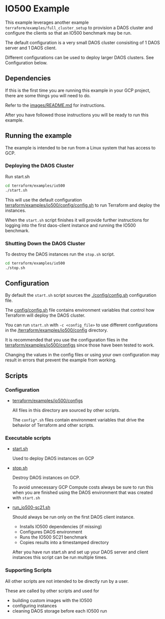 # IO500 Example

This example leverages another example `terraform/examples/full_cluster_setup`
to provision a DAOS cluster and configure the clients so that an IO500 benchmark
may be run.

The default configuration is a very small DAOS cluster consisiting of 1 DAOS
server and 1 DAOS client.

Different configurations can be used to deploy larger DAOS clusters.
See Configuration below.

## Dependencies

If this is the first time you are running this example in your GCP project, there
are some things you will need to do.

Refer to the [images/README.md](../../../images/README.md) for instructions.

After you have followed those instructions you will be ready to run this example.

## Running the example

The example is intended to be run from a Linux system that has access to GCP.

### Deploying the DAOS Cluster

Run start.sh

```bash
cd terraform/examples/io500
./start.sh
```

This will use the default configuration [terraform/examples/io500/config/config.sh](config/config.sh) to run Terraform and deploy the instances.

When the `start.sh` script finishes it will provide further instructions for
logging into the first daos-client instance and running the IO500 benchmark.

### Shutting Down the DAOS Cluster

To destroy the DAOS instances run the `stop.sh` script.

```bash
cd terraform/examples/io500
./stop.sh
```

## Configuration

By default the `start.sh` script sources the
[./config/config.sh](config/config.sh) configuration file.

The [config/config.sh](config/config.sh) file contains environment
variables that control how Terraform will deploy the DAOS cluster.

You can run `start.sh` with `-c <config_file>` to use different configurations
in the [/terraform/examples/io500/config](/terraform/examples/io500/config) directory.

It is recommended that you use the configuration files in the [terraform/examples/io500/configs](/terraform/examples/io500/config) since those have been tested to work.

Changing the values in the config files or using your own configuration may result
in errors that prevent the example from working.

## Scripts

### Configuration

- [terraform/examples/io500/configs](configs/)

  All files in this directory are sourced by other scripts.

  The `config*.sh` files contain environment variables that drive the behavior
  of Terraform and other scripts.

### Executable scripts

- [start.sh](start.sh)

  Used to deploy DAOS instances on GCP

- [stop.sh](stop.sh)

  Destroy DAOS instances on GCP.

  To avoid unnecessary GCP Compute costs always be sure to run this when
  you are finished using the DAOS environment that was created with `start.sh`

- [run_io500-sc21.sh](run_io500-sc21.sh)

  Should always be run only on the first DAOS client instance.

  - Installs IO500 dependencies (if missing)
  - Configures DAOS environment
  - Runs the IO500 SC21 benchmark
  - Copies results into a timestamped directory

  After you have run start.sh and set up your DAOS server and client instances
  this script can be run multiple times.

### Supporting Scripts

All other scripts are not intended to be directly run by a user.

These are called by other scripts and used for
- building custom images with the IO500
- configuring instances
- cleaning DAOS storage before each IO500 run


